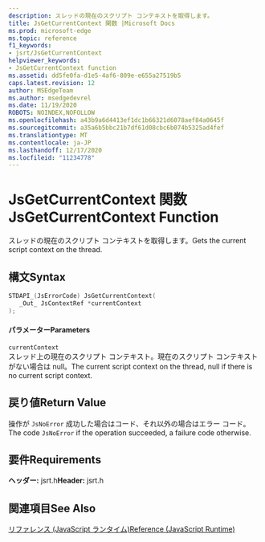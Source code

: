 ```yaml
---
description: スレッドの現在のスクリプト コンテキストを取得します。
title: JsGetCurrentContext 関数 |Microsoft Docs
ms.prod: microsoft-edge
ms.topic: reference
f1_keywords:
- jsrt/JsGetCurrentContext
helpviewer_keywords:
- JsGetCurrentContext function
ms.assetid: dd5fe0fa-d1e5-4af6-809e-e655a27519b5
caps.latest.revision: 12
author: MSEdgeTeam
ms.author: msedgedevrel
ms.date: 11/19/2020
ROBOTS: NOINDEX,NOFOLLOW
ms.openlocfilehash: a43b9a6d4413ef1dc1b66321d6078aef84a0645f
ms.sourcegitcommit: a35a6b5bbc21b7df61d08cbc6b074b5325ad4fef
ms.translationtype: MT
ms.contentlocale: ja-JP
ms.lasthandoff: 12/17/2020
ms.locfileid: "11234778"
---
```

# <span data-ttu-id="6865b-103">JsGetCurrentContext 関数</span><span class="sxs-lookup"><span data-stu-id="6865b-103">JsGetCurrentContext Function</span></span>

<span data-ttu-id="6865b-104">スレッドの現在のスクリプト コンテキストを取得します。</span><span class="sxs-lookup"><span data-stu-id="6865b-104">Gets the current script context on the thread.</span></span>  
  
## <span data-ttu-id="6865b-105">構文</span><span class="sxs-lookup"><span data-stu-id="6865b-105">Syntax</span></span>  
  
```cpp  
STDAPI_(JsErrorCode) JsGetCurrentContext(  
   _Out_ JsContextRef *currentContext  
);  
```  
  
#### <span data-ttu-id="6865b-106">パラメーター</span><span class="sxs-lookup"><span data-stu-id="6865b-106">Parameters</span></span>  
 `currentContext`  
 <span data-ttu-id="6865b-107">スレッド上の現在のスクリプト コンテキスト。現在のスクリプト コンテキストがない場合は null。</span><span class="sxs-lookup"><span data-stu-id="6865b-107">The current script context on the thread, null if there is no current script context.</span></span>  
  
## <span data-ttu-id="6865b-108">戻り値</span><span class="sxs-lookup"><span data-stu-id="6865b-108">Return Value</span></span>  
 <span data-ttu-id="6865b-109">操作が `JsNoError` 成功した場合はコード、それ以外の場合はエラー コード。</span><span class="sxs-lookup"><span data-stu-id="6865b-109">The code `JsNoError` if the operation succeeded, a failure code otherwise.</span></span>  
  
## <span data-ttu-id="6865b-110">要件</span><span class="sxs-lookup"><span data-stu-id="6865b-110">Requirements</span></span>  
 <span data-ttu-id="6865b-111">**ヘッダー:** jsrt.h</span><span class="sxs-lookup"><span data-stu-id="6865b-111">**Header:** jsrt.h</span></span>  
  
## <span data-ttu-id="6865b-112">関連項目</span><span class="sxs-lookup"><span data-stu-id="6865b-112">See Also</span></span>  
 [<span data-ttu-id="6865b-113">リファレンス (JavaScript ランタイム)</span><span class="sxs-lookup"><span data-stu-id="6865b-113">Reference (JavaScript Runtime)</span></span>](../chakra-hosting/reference-javascript-runtime.md)
